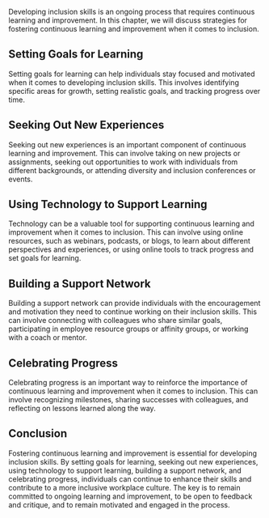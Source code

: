 
Developing inclusion skills is an ongoing process that requires continuous learning and improvement. In this chapter, we will discuss strategies for fostering continuous learning and improvement when it comes to inclusion.

Setting Goals for Learning
--------------------------

Setting goals for learning can help individuals stay focused and motivated when it comes to developing inclusion skills. This involves identifying specific areas for growth, setting realistic goals, and tracking progress over time.

Seeking Out New Experiences
---------------------------

Seeking out new experiences is an important component of continuous learning and improvement. This can involve taking on new projects or assignments, seeking out opportunities to work with individuals from different backgrounds, or attending diversity and inclusion conferences or events.

Using Technology to Support Learning
------------------------------------

Technology can be a valuable tool for supporting continuous learning and improvement when it comes to inclusion. This can involve using online resources, such as webinars, podcasts, or blogs, to learn about different perspectives and experiences, or using online tools to track progress and set goals for learning.

Building a Support Network
--------------------------

Building a support network can provide individuals with the encouragement and motivation they need to continue working on their inclusion skills. This can involve connecting with colleagues who share similar goals, participating in employee resource groups or affinity groups, or working with a coach or mentor.

Celebrating Progress
--------------------

Celebrating progress is an important way to reinforce the importance of continuous learning and improvement when it comes to inclusion. This can involve recognizing milestones, sharing successes with colleagues, and reflecting on lessons learned along the way.

Conclusion
----------

Fostering continuous learning and improvement is essential for developing inclusion skills. By setting goals for learning, seeking out new experiences, using technology to support learning, building a support network, and celebrating progress, individuals can continue to enhance their skills and contribute to a more inclusive workplace culture. The key is to remain committed to ongoing learning and improvement, to be open to feedback and critique, and to remain motivated and engaged in the process.
